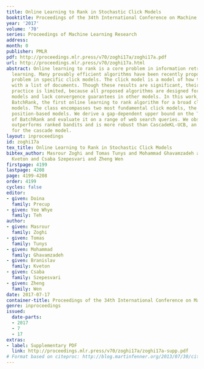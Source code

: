 ```yaml
---
title: Online Learning to Rank in Stochastic Click Models
booktitle: Proceedings of the 34th International Conference on Machine Learning
year: '2017'
volume: '70'
series: Proceedings of Machine Learning Research
address: 
month: 0
publisher: PMLR
pdf: http://proceedings.mlr.press/v70/zoghi17a/zoghi17a.pdf
url: http://proceedings.mlr.press/v70/zoghi17a.html
abstract: Online learning to rank is a core problem in information retrieval and machine
  learning. Many provably efficient algorithms have been recently proposed for this
  problem in specific click models. The click model is a model of how the user interacts
  with a list of documents. Though these results are significant, their impact on
  practice is limited, because all proposed algorithms are designed for specific click
  models and lack convergence guarantees in other models. In this work, we propose
  BatchRank, the first online learning to rank algorithm for a broad class of click
  models. The class encompasses two most fundamental click models, the cascade and
  position-based models. We derive a gap-dependent upper bound on the T-step regret
  of BatchRank and evaluate it on a range of web search queries. We observe that BatchRank
  outperforms ranked bandits and is more robust than CascadeKL-UCB, an existing algorithm
  for the cascade model.
layout: inproceedings
id: zoghi17a
tex_title: Online Learning to Rank in Stochastic Click Models
bibtex_author: Masrour Zoghi and Tomas Tunys and Mohammad Ghavamzadeh and Branislav
  Kveton and Csaba Szepesvari and Zheng Wen
firstpage: 4199
lastpage: 4208
page: 4199-4208
order: 4199
cycles: false
editor:
- given: Doina
  family: Precup
- given: Yee Whye
  family: Teh
author:
- given: Masrour
  family: Zoghi
- given: Tomas
  family: Tunys
- given: Mohammad
  family: Ghavamzadeh
- given: Branislav
  family: Kveton
- given: Csaba
  family: Szepesvari
- given: Zheng
  family: Wen
date: 2017-07-17
container-title: Proceedings of the 34th International Conference on Machine Learning
genre: inproceedings
issued:
  date-parts:
  - 2017
  - 7
  - 17
extras:
- label: Supplementary PDF
  link: http://proceedings.mlr.press/v70/zoghi17a/zoghi17a-supp.pdf
# Format based on citeproc: http://blog.martinfenner.org/2013/07/30/citeproc-yaml-for-bibliographies/
---
```

